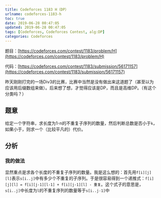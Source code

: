 ```yaml
---
title: Codeforces 1183 H（DP）
urlname: codeforces-1183-h
toc: true
date: 2019-06-28 00:47:05
updated: 2019-06-28 00:47:05
tags: [Codeforces, Codeforces Contest, alg:DP]
categories: Codeforces
---
```


题目：[https://codeforces.com/contest/1183/problem/H](https://codeforces.com/contest/1183/problem/H)

代码：[https://codeforces.com/contest/1183/submission/56171157](https://codeforces.com/contest/1183/submission/56171157)

昨天刚刚打完的一场Div3的比赛，比赛中当然是没有做出来这道题了（甚至以为应该用后缀数组来做）。后来想了想，才觉得应该是DP，而且是高维DP。（有这个分类吗？）

<!--more-->

## 题意

给定一个字符串，求长度为1-n的不重复子序列的数量，然后判断总数是否小于`k`，如果小于，则求一个（比较平凡的）代价。

## 分析

### 我的做法

显然重点是求各个长度的不重复子序列的数量。我是这么想的：首先用`f[i][j][l]`表示`s[i..j]`中有多少个不重复的子序列。于是很容易得到一个递推式：`f[i][j][l] = f[i][j-1][l-1] + f[i][j-1][l] - 重复`。这个式子的意思是，`s[i..j]`中长度为`l`的不重复序列的数量等于`s[i..j-1]`中
